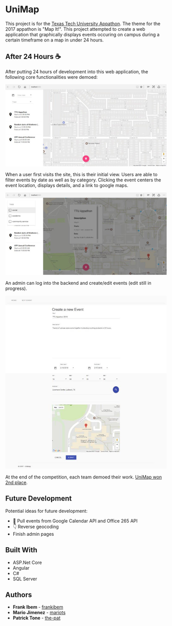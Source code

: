 # UniMap

This project is for the [Texas Tech University Appathon](//ttuappathon.com/). The theme for the 2017 appathon is "Map It!". This project attempted to create a web application that graphically displays events occuring on campus during a certain timeframe on a map in under 24 hours.

## After 24 Hours :coffee:

After putting 24 hours of development into this web application, the following core functionalities were demoed:

![Initial User View](./images/user_initial_view.jpg)

When a user first visits the site, this is their initial view. Users are able to filter events by date as well as by category. Clicking the event centers the event location, displays details, and a link to google maps.

![User Filter](./images/user_filter.jpg)

An admin can log into the backend and create/edit events (edit still in progress).

![](./images/admin_new_event.jpg)

At the end of the competition, each team demoed their work. [UniMap won 2nd place](//ttuappathon.com/2017/02/23/winners-have-no-name/).

## Future Development

Potential ideas for future development:

- :calendar: Pull events from Google Calendar API and Office 265 API
- :point_down: Reverse geocoding
- Finish admin pages

## Built With

- ASP.Net Core
- Angular
- C#
- SQL Server

## Authors

- **Frank Ibem** - [frankibem](//github.com/frankibem)
- **Mario Jimenez** - [mariots](//github.com/mariots)
- **Patrick Tone** - [the-pat](//github.com/the-pat)